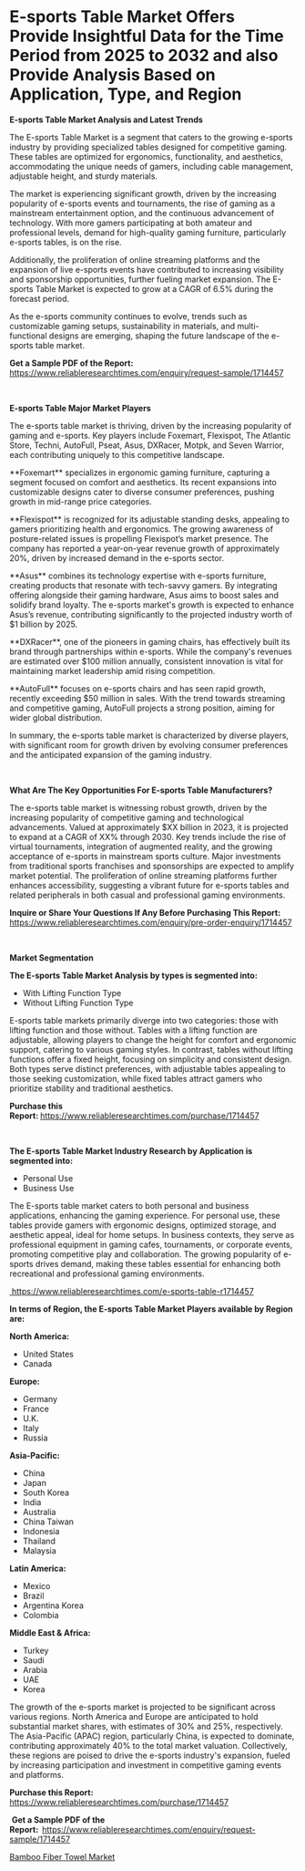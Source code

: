 <p><h1>E-sports Table Market Offers Provide Insightful Data for the Time Period from 2025 to 2032 and also Provide Analysis Based on Application, Type, and Region</h1></p><p><strong>E-sports Table Market Analysis and Latest Trends</strong></p>
<p><p>The E-sports Table Market is a segment that caters to the growing e-sports industry by providing specialized tables designed for competitive gaming. These tables are optimized for ergonomics, functionality, and aesthetics, accommodating the unique needs of gamers, including cable management, adjustable height, and sturdy materials.</p><p>The market is experiencing significant growth, driven by the increasing popularity of e-sports events and tournaments, the rise of gaming as a mainstream entertainment option, and the continuous advancement of technology. With more gamers participating at both amateur and professional levels, demand for high-quality gaming furniture, particularly e-sports tables, is on the rise.</p><p>Additionally, the proliferation of online streaming platforms and the expansion of live e-sports events have contributed to increasing visibility and sponsorship opportunities, further fueling market expansion. The E-sports Table Market is expected to grow at a CAGR of 6.5% during the forecast period. </p><p>As the e-sports community continues to evolve, trends such as customizable gaming setups, sustainability in materials, and multi-functional designs are emerging, shaping the future landscape of the e-sports table market.</p></p>
<p><strong>Get a Sample PDF of the Report:&nbsp;</strong> <a href="https://www.reliableresearchtimes.com/enquiry/request-sample/1714457?utm_campaign=3313&utm_medium=2&utm_source=Github&utm_content=ia&utm_term=28032025&utm_id=e-sports-table">https://www.reliableresearchtimes.com/enquiry/request-sample/1714457</a></p>
<p>&nbsp;</p>
<p><strong>E-sports Table Major Market Players</strong></p>
<p><p>The e-sports table market is thriving, driven by the increasing popularity of gaming and e-sports. Key players include Foxemart, Flexispot, The Atlantic Store, Techni, AutoFull, Pseat, Asus, DXRacer, Motpk, and Seven Warrior, each contributing uniquely to this competitive landscape.</p><p>**Foxemart** specializes in ergonomic gaming furniture, capturing a segment focused on comfort and aesthetics. Its recent expansions into customizable designs cater to diverse consumer preferences, pushing growth in mid-range price categories.</p><p>**Flexispot** is recognized for its adjustable standing desks, appealing to gamers prioritizing health and ergonomics. The growing awareness of posture-related issues is propelling Flexispot’s market presence. The company has reported a year-on-year revenue growth of approximately 20%, driven by increased demand in the e-sports sector.</p><p>**Asus** combines its technology expertise with e-sports furniture, creating products that resonate with tech-savvy gamers. By integrating offering alongside their gaming hardware, Asus aims to boost sales and solidify brand loyalty. The e-sports market's growth is expected to enhance Asus’s revenue, contributing significantly to the projected industry worth of $1 billion by 2025.</p><p>**DXRacer**, one of the pioneers in gaming chairs, has effectively built its brand through partnerships within e-sports. While the company's revenues are estimated over $100 million annually, consistent innovation is vital for maintaining market leadership amid rising competition.</p><p>**AutoFull** focuses on e-sports chairs and has seen rapid growth, recently exceeding $50 million in sales. With the trend towards streaming and competitive gaming, AutoFull projects a strong position, aiming for wider global distribution.</p><p>In summary, the e-sports table market is characterized by diverse players, with significant room for growth driven by evolving consumer preferences and the anticipated expansion of the gaming industry.</p></p>
<p>&nbsp;</p>
<p><strong>What Are The Key Opportunities For E-sports Table Manufacturers?</strong></p>
<p><p>The e-sports table market is witnessing robust growth, driven by the increasing popularity of competitive gaming and technological advancements. Valued at approximately $XX billion in 2023, it is projected to expand at a CAGR of XX% through 2030. Key trends include the rise of virtual tournaments, integration of augmented reality, and the growing acceptance of e-sports in mainstream sports culture. Major investments from traditional sports franchises and sponsorships are expected to amplify market potential. The proliferation of online streaming platforms further enhances accessibility, suggesting a vibrant future for e-sports tables and related peripherals in both casual and professional gaming environments.</p></p>
<p><strong>Inquire or Share Your Questions If Any Before Purchasing This Report:</strong> <a href="https://www.reliableresearchtimes.com/enquiry/pre-order-enquiry/1714457?utm_campaign=3313&utm_medium=2&utm_source=Github&utm_content=ia&utm_term=28032025&utm_id=e-sports-table">https://www.reliableresearchtimes.com/enquiry/pre-order-enquiry/1714457</a></p>
<p>&nbsp;</p>
<p><strong>Market Segmentation</strong></p>
<p><strong>The E-sports Table Market Analysis by types is segmented into:</strong></p>
<p><ul><li>With Lifting Function Type</li><li>Without Lifting Function Type</li></ul></p>
<p><p>E-sports table markets primarily diverge into two categories: those with lifting function and those without. Tables with a lifting function are adjustable, allowing players to change the height for comfort and ergonomic support, catering to various gaming styles. In contrast, tables without lifting functions offer a fixed height, focusing on simplicity and consistent design. Both types serve distinct preferences, with adjustable tables appealing to those seeking customization, while fixed tables attract gamers who prioritize stability and traditional aesthetics.</p></p>
<p><strong>Purchase this Report:&nbsp;</strong><a href="https://www.reliableresearchtimes.com/purchase/1714457?utm_campaign=3313&utm_medium=2&utm_source=Github&utm_content=ia&utm_term=28032025&utm_id=e-sports-table">https://www.reliableresearchtimes.com/purchase/1714457</a></p>
<p>&nbsp;</p>
<p><strong>The E-sports Table Market Industry Research by Application is segmented into:</strong></p>
<p><ul><li>Personal Use</li><li>Business Use</li></ul></p>
<p><p>The E-sports table market caters to both personal and business applications, enhancing the gaming experience. For personal use, these tables provide gamers with ergonomic designs, optimized storage, and aesthetic appeal, ideal for home setups. In business contexts, they serve as professional equipment in gaming cafes, tournaments, or corporate events, promoting competitive play and collaboration. The growing popularity of e-sports drives demand, making these tables essential for enhancing both recreational and professional gaming environments.</p></p>
<p><a href="https://www.reliableresearchtimes.com/e-sports-table-r1714457?utm_campaign=3313&utm_medium=2&utm_source=Github&utm_content=ia&utm_term=28032025&utm_id=e-sports-table">&nbsp;https://www.reliableresearchtimes.com/e-sports-table-r1714457</a></p>
<p><strong>In terms of Region, the E-sports Table Market Players available by Region are:</strong></p>
<p>
    <p> <strong> North America: </strong>
        <ul>
            <li>United States</li>
            <li>Canada</li>
        </ul>
        </p> 
    <p> <strong> Europe: </strong>
        <ul>
            <li>Germany</li>
            <li>France</li>
            <li>U.K.</li>
            <li>Italy</li>
            <li>Russia</li>
        </ul>
        </p> 
    <p> <strong> Asia-Pacific: </strong>
        <ul>
            <li>China</li>
            <li>Japan</li>
            <li>South Korea</li>
            <li>India</li>
            <li>Australia</li>
            <li>China Taiwan</li>
            <li>Indonesia</li>
            <li>Thailand</li>
            <li>Malaysia</li>
        </ul>
        </p> 
    <p> <strong> Latin America: </strong>
        <ul>
            <li>Mexico</li>
            <li>Brazil</li>
            <li>Argentina Korea</li>
            <li>Colombia</li>
        </ul>
        </p> 
    <p> <strong> Middle East & Africa: </strong>
        <ul>
            <li>Turkey</li>
            <li>Saudi</li>
            <li>Arabia</li>
            <li>UAE</li>
            <li>Korea</li>
        </ul>
    </p>
    </p>
<p><p>The growth of the e-sports market is projected to be significant across various regions. North America and Europe are anticipated to hold substantial market shares, with estimates of 30% and 25%, respectively. The Asia-Pacific (APAC) region, particularly China, is expected to dominate, contributing approximately 40% to the total market valuation. Collectively, these regions are poised to drive the e-sports industry's expansion, fueled by increasing participation and investment in competitive gaming events and platforms.</p></p>
<p><strong>Purchase this Report: </strong><a href="https://www.reliableresearchtimes.com/purchase/1714457?utm_campaign=3313&utm_medium=2&utm_source=Github&utm_content=ia&utm_term=28032025&utm_id=e-sports-table">https://www.reliableresearchtimes.com/purchase/1714457</a></p>
<p>&nbsp;<strong>Get a Sample PDF of the Report:&nbsp;&nbsp;</strong><a href="https://www.reliableresearchtimes.com/enquiry/request-sample/1714457?utm_campaign=3313&utm_medium=2&utm_source=Github&utm_content=ia&utm_term=28032025&utm_id=e-sports-table">https://www.reliableresearchtimes.com/enquiry/request-sample/1714457</a></p>
<p><strong></strong></p>
<p><p><a href="https://github.com/daemluari/Market-Research-Report-List-1/blob/main/bamboo-fiber-towel-market.md?utm_campaign=3313&utm_medium=2&utm_source=Github&utm_content=ia&utm_term=28032025&utm_id=e-sports-table">Bamboo Fiber Towel Market</a></p></p>